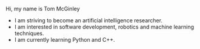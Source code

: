 Hi, my name is Tom McGinley
- I am striving to become an artificial intelligence researcher.
- I am interested in software development, robotics and machine learning techniques.
- I am currently learning Python and C++.

<!---
Tom-McGinley/Tom-McGinley is a ✨ special ✨ repository because its `README.md` (this file) appears on your GitHub profile.
You can click the Preview link to take a look at your changes.
--->
